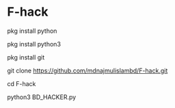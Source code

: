 # F-hack



pkg install python

pkg install python3

pkg install git

git clone https://github.com/mdnajmulislambd/F-hack.git

cd F-hack

python3 BD_HACKER.py


